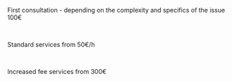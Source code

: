 First consultation - depending on the complexity and specifics of the issue <span> 100€</span> 

<br/>

Standard services <span>from 50€/h</span>

<br/>

Increased fee services <span>from 300€</span>

